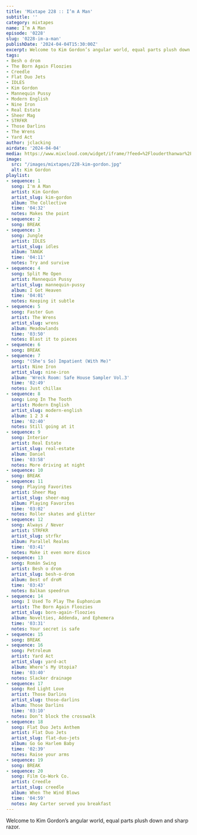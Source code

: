 ```yaml
---
title: 'Mixtape 228 :: I’m A Man'
subtitle: ''
category: mixtapes
name: I’m A Man
episode: '0228'
slug: '0228-im-a-man'
publishDate: '2024-04-04T15:30:00Z'
excerpt: Welcome to Kim Gordon’s angular world, equal parts plush down and sharp razor.
tags:
- Besh o drom
- The Born Again Floozies
- Creedle
- Flat Duo Jets
- IDLES
- Kim Gordon
- Mannequin Pussy
- Modern English
- Nine Iron
- Real Estate
- Sheer Mag
- STRFKR
- Those Darlins
- The Wrens
- Yard Act
author: jclacking
airdate: '2024-04-04'
media: https://www.mixcloud.com/widget/iframe/?feed=%2Flouderthanwar%2Fthe-mixtape-228-im-a-man-2024-04-04%2F&hide_artwork=1&hide_cover=1&light=1
image:
  src: "/images/mixtapes/228-kim-gordon.jpg"
  alt: Kim Gordon
playlist:
- sequence: 1
  song: I'm A Man
  artist: Kim Gordon
  artist_slug: kim-gordon
  album: The Collective
  time: '04:32'
  notes: Makes the point
- sequence: 2
  song: BREAK
- sequence: 3
  song: Jungle
  artist: IDLES
  artist_slug: idles
  album: TANGK
  time: '04:11'
  notes: Try and survive
- sequence: 4
  song: Split Me Open
  artist: Mannequin Pussy
  artist_slug: mannequin-pussy
  album: I Got Heaven
  time: '04:01'
  notes: Keeping it subtle
- sequence: 5
  song: Faster Gun
  artist: The Wrens
  artist_slug: wrens
  album: Meadowlands
  time: '03:50'
  notes: Blast it to pieces
- sequence: 6
  song: BREAK
- sequence: 7
  song: "(She's So) Impatient (With Me)"
  artist: Nine Iron
  artist_slug: nine-iron
  album: 'Wreck Room: Safe House Sampler Vol.3'
  time: '02:49'
  notes: Just chillax
- sequence: 8
  song: Long In The Tooth
  artist: Modern English
  artist_slug: modern-english
  album: 1 2 3 4
  time: '02:40'
  notes: Still going at it
- sequence: 9
  song: Interior
  artist: Real Estate
  artist_slug: real-estate
  album: Daniel
  time: '03:58'
  notes: More driving at night
- sequence: 10
  song: BREAK
- sequence: 11
  song: Playing Favorites
  artist: Sheer Mag
  artist_slug: sheer-mag
  album: Playing Favorites
  time: '03:02'
  notes: Roller skates and glitter
- sequence: 12
  song: Always / Never
  artist: STRFKR
  artist_slug: strfkr
  album: Parallel Realms
  time: '03:41'
  notes: Make it even more disco
- sequence: 13
  song: Román Swing
  artist: Besh o drom
  artist_slug: besh-o-drom
  album: Best of droM
  time: '03:43'
  notes: Balkan speedrun
- sequence: 14
  song: I Used To Play The Euphonium
  artist: The Born Again Floozies
  artist_slug: born-again-floozies
  album: Novelties, Addenda, and Ephemera
  time: '03:31'
  notes: Your secret is safe
- sequence: 15
  song: BREAK
- sequence: 16
  song: Petroleum
  artist: Yard Act
  artist_slug: yard-act
  album: Where’s My Utopia?
  time: '03:40'
  notes: Slacker drainage
- sequence: 17
  song: Red Light Love
  artist: Those Darlins
  artist_slug: those-darlins
  album: Those Darlins
  time: '03:10'
  notes: Don’t block the crosswalk
- sequence: 18
  song: Flat Duo Jets Anthem
  artist: Flat Duo Jets
  artist_slug: flat-duo-jets
  album: Go Go Harlem Baby
  time: '02:39'
  notes: Raise your arms
- sequence: 19
  song: BREAK
- sequence: 20
  song: Film Co-Work Co.
  artist: Creedle
  artist_slug: creedle
  album: When The Wind Blows
  time: '04:59'
  notes: Amy Carter served you breakfast
---
```

Welcome to Kim Gordon’s angular world, equal parts plush down and sharp razor.
